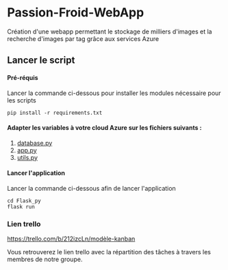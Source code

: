 # Passion-Froid-WebApp
Création d'une webapp permettant le stockage de milliers d'images et la recherche d'images par tag grâce aux services Azure

## Lancer le script
#### Pré-réquis
Lancer la commande ci-dessous pour installer les modules nécessaire pour les scripts
```
pip install -r requirements.txt
```

#### Adapter les variables à votre cloud Azure sur les fichiers suivants :
1. [database.py](database.py)
2. [app.py](Flask_app/app.py)
3. [utils.py](Flask_app/api/utils.py)


#### Lancer l'application
Lancer la commande ci-dessous afin de lancer l'application

```
cd Flask_py
flask run
```

### Lien trello
https://trello.com/b/212izcLn/modèle-kanban

Vous retrouverez le lien trello avec la répartition des tâches à travers les membres de notre groupe.
